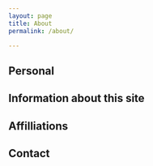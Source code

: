 ```yaml
---
layout: page
title: About
permalink: /about/

---
```


## Personal

## Information about this site

## Affilliations

## Contact
